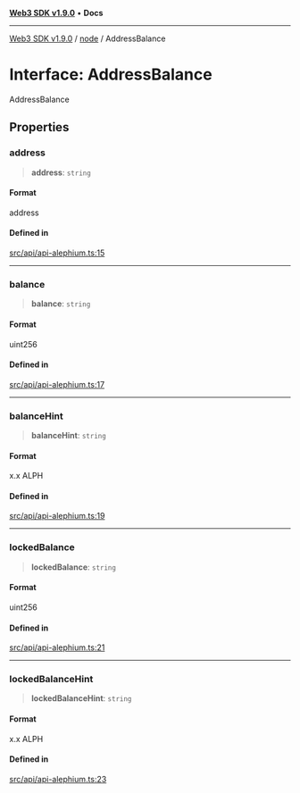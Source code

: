 [**Web3 SDK v1.9.0**](../../../README.md) • **Docs**

***

[Web3 SDK v1.9.0](../../../globals.md) / [node](../README.md) / AddressBalance

# Interface: AddressBalance

AddressBalance

## Properties

### address

> **address**: `string`

#### Format

address

#### Defined in

[src/api/api-alephium.ts:15](https://github.com/Mystic-Nayy/alephium-web3/blob/ee41f5e0e7d7fb0b155fe62f05b2ac03772895ca/packages/web3/src/api/api-alephium.ts#L15)

***

### balance

> **balance**: `string`

#### Format

uint256

#### Defined in

[src/api/api-alephium.ts:17](https://github.com/Mystic-Nayy/alephium-web3/blob/ee41f5e0e7d7fb0b155fe62f05b2ac03772895ca/packages/web3/src/api/api-alephium.ts#L17)

***

### balanceHint

> **balanceHint**: `string`

#### Format

x.x ALPH

#### Defined in

[src/api/api-alephium.ts:19](https://github.com/Mystic-Nayy/alephium-web3/blob/ee41f5e0e7d7fb0b155fe62f05b2ac03772895ca/packages/web3/src/api/api-alephium.ts#L19)

***

### lockedBalance

> **lockedBalance**: `string`

#### Format

uint256

#### Defined in

[src/api/api-alephium.ts:21](https://github.com/Mystic-Nayy/alephium-web3/blob/ee41f5e0e7d7fb0b155fe62f05b2ac03772895ca/packages/web3/src/api/api-alephium.ts#L21)

***

### lockedBalanceHint

> **lockedBalanceHint**: `string`

#### Format

x.x ALPH

#### Defined in

[src/api/api-alephium.ts:23](https://github.com/Mystic-Nayy/alephium-web3/blob/ee41f5e0e7d7fb0b155fe62f05b2ac03772895ca/packages/web3/src/api/api-alephium.ts#L23)
